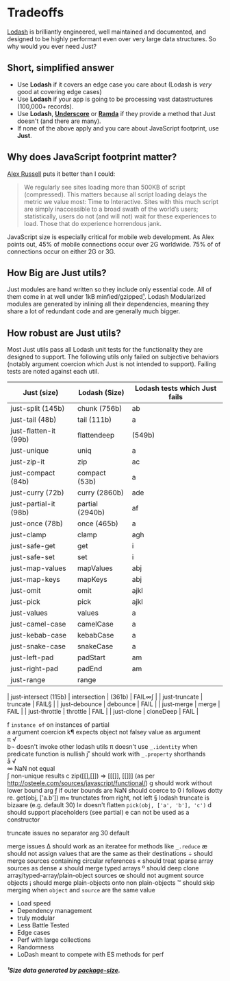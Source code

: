# Tradeoffs

[Lodash](https://lodash.com/) is brilliantly engineered, well maintained and documented, and designed to be highly performant even over very large data structures. So why would you ever need Just?

## Short, simplified answer
* Use __Lodash__ if it covers an edge case you care about (Lodash is _very_ good at covering edge cases)
* Use __Lodash__ if your app is going to be processing vast datastructures (100,000+ records). 
* Use __Lodash__, [__Underscore__](http://underscorejs.org/) or [__Ramda__](http://ramdajs.com/) if they provide a method that Just doesn't (and there are many).
* If none of the above apply and you care about JavaScript footprint, use __Just__.

## Why does JavaScript footprint matter?

[Alex Russell](https://infrequently.org/2017/10/can-you-afford-it-real-world-web-performance-budgets/) puts it better than I could:

> We regularly see sites loading more than 500KB of script (compressed). This matters because all script loading delays the metric we value most: Time to Interactive. Sites with this much script are simply inaccessible to a broad swath of the world’s users; statistically, users do not (and will not) wait for these experiences to load. Those that do experience horrendous jank.

JavaScript size is especially critical for mobile web development. As Alex points out, 45% of mobile connections occur over 2G worldwide. 75% of of connections occur on either 2G or 3G.

## How Big are Just utils?

Just modules are hand written so they include only essential code. All of them come in at well under 1kB minfied/gzipped[¹](#¹Data). Lodash Modularized modules are generated by inlining all their dependencies, meaning they share a lot of redundant code and are generally much bigger.  

## How robust are Just utils?

Most Just utils pass all Lodash unit tests for the functionality they are designed to support. The following utils only failed on subjective behaviors (notably argument coercion which Just is not intended to support). Failing tests are noted against each util.

| Just  (size)   |  Lodash  (Size) | Lodash tests which Just fails |
| ---------------| -----------------|-------------------------------|
| just-split (145b)  | chunk (756b)        | ab  |
| just-tail (48b) | tail (111b)  |  a  |
| just-flatten-it (99b) |flattendeep | (549b) | a   |
| just-unique | uniq | a |
| just-zip-it | zip |  ac  |
| just-compact  (84b)  | compact (53b) | a   |
| just-curry (72b) | curry (2860b)  |  ade  |
| just-partial-it (98b) | partial (2940b) | af  |
| just-once (78b) | once (465b) |  a  |
| just-clamp | clamp      |  agh  |
| just-safe-get | get      |  i  |
| just-safe-set | set      |  i  |
| just-map-values | mapValues      |  abj  |
| just-map-keys | mapKeys      |  abj  |
| just-omit | omit      |  ajkl  |
| just-pick | pick      |  ajkl  |
| just-values | values      | a  |
| just-camel-case | camelCase      | a  |
| just-kebab-case | kebabCase      | a   |
| just-snake-case | snakeCase      | a   |
| just-left-pad | padStart      |  am  |
| just-right-pad | padEnd      |  am  |
| just-range | range      |   |

| just-intersect (115b) | intersection | (361b)  | FAIL∞∫   |
| just-truncate | truncate      | FAIL§   |
| just-debounce | debounce      | FAIL   |
| just-merge | merge      |  FAIL |
| just-throttle | throttle      | FAIL  |
| just-clone | cloneDeep      | FAIL   |


f `instance of` on instances of partial  
a argument coercion
k¶ expects object not falsey value as argument  
π √   
b¬ doesn't invoke other lodash utils
π doesn't use `_.identity` when predicate function is nullish
j˚ should work with `_.property` shorthands  
å √  
∞ NaN not equal  
∫ non-unique results
c zip([[],[]]) => [[[]], [[]]] (as per http://osteele.com/sources/javascript/functional/)
g should work without lower bound arg
ƒ if outer bounds are NaN should coerce to 0
i follows dotty re. get(obj, ['a.b'])
m≈ trunctates from right, not left
§ lodash truncate is bizaare (e.g. default 30)
l≥ doesn't flatten `pick(obj, ['a', 'b'], 'c')`
d should support placeholders (see partial)
e can not be used as a constructor

truncate issues
no separator arg
30 default

merge issues
∆ should work as an iteratee for methods like `_.reduce`
æ should not assign values that are the same as their destinations
÷ should merge sources containing circular references
« should treat sparse array sources as dense
≠ should merge typed arrays
º should deep clone array/typed-array/plain-object sources
œ should not augment source objects
¡ should merge plain-objects onto non plain-objects
™ should skip merging when `object` and `source` are the same value



* Load speed
* Dependency management
* truly modular
* Less Battle Tested
* Edge cases
* Perf with large collections
* Randomness
* LoDash meant to compete with ES methods for perf

##### ¹Size data generated by [package-size](https://github.com/egoist/package-size).

